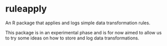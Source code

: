 ruleapply
=========

An R package that applies and logs simple data transformation rules.

This package is in an experimental phase and is for now aimed to allow us to try some 
ideas on how to store and log data transformations.


